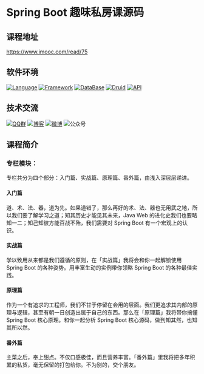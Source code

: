 # Spring Boot 趣味私房课源码

## 课程地址
https://www.imooc.com/read/75


## 软件环境
[![Language](https://img.shields.io/badge/Language-Java_8-007396?color=orange&logo=java)](https://www.imooc.com/read/75)
[![Framework](https://img.shields.io/badge/Framework-Spring_Boot_2.2.5-6DB33F?logo=spring)](https://www.imooc.com/read/75)
[![DataBase](https://img.shields.io/badge/DataBase-MySQL-4479A1?logo=MySQL)](https://www.imooc.com/read/75)
[![Druid](https://img.shields.io/badge/Pool-Druid-29F1FB?logo=Apache-Druid)](https://www.imooc.com/read/75)
[![API](https://img.shields.io/badge/API-Swagger_2.8.0-85EA2D?logo=swagger)](https://www.imooc.com/read/75)


## 技术交流
[![QQ群](https://img.shields.io/badge/QQ群-168965372-20B8E5?logo=Tencent-QQ&style=flat)](https://jq.qq.com/?_wv=1027&k=0UCkec2u)
[![博客](https://img.shields.io/badge/博客-我的博客-21759B?style=flat)](https://liushuijinger.blog.csdn.net)
[![微博](https://img.shields.io/badge/微博-@水镜不酷-E6162D?logo=Sina-Weibo&lstyle=flat)](https://weibo.com/liushuijinger)
![公众号](https://img.shields.io/badge/公众号-做个开发者-07C160?logo=WeChat&lstyle=flat)


## 课程简介

### 专栏模块：
专栏共分为四个部分：入门篇、实战篇、原理篇、番外篇，由浅入深层层递进。

#### 入门篇
道、术、法、器，道为先。如果道错了，那么再好的术、法、器也无用武之地，所以我们要了解学习之道；知其历史才能见其未来，Java Web 的进化史我们也要略知一二；知己知彼方能百战不殆，我们需要对 Spring Boot 有一个宏观上的认识。

#### 实战篇
学以致用从来都是我们遵循的原则，在「实战篇」我将会和你一起解锁使用 Spring Boot 的各种姿势。用丰富生动的实例带你领略 Spring Boot 的各种最佳实践。

#### 原理篇
作为一个有追求的工程师，我们不甘于停留在会用的层面。我们更追求其内部的原理与逻辑，甚至有朝一日创造出属于自己的东西。那么在「原理篇」我将带你搞懂 Spring Boot 核心原理。和你一起分析 Spring Boot 核心源码，做到知其然，也知其所以然。

#### 番外篇
主菜之后，奉上甜点。不仅口感极佳，而且营养丰富。「番外篇」里我将把多年积累的私货，毫无保留的打包给你。不为别的，交个朋友。
